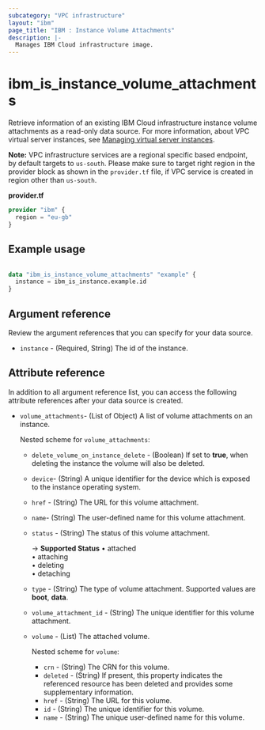 ```yaml
---
subcategory: "VPC infrastructure"
layout: "ibm"
page_title: "IBM : Instance Volume Attachments"
description: |-
  Manages IBM Cloud infrastructure image.
---
```


# ibm_is_instance_volume_attachments
Retrieve information of an existing IBM Cloud infrastructure instance volume attachments as a read-only data source. For more information, about VPC virtual server instances, see [Managing virtual server instances](https://cloud.ibm.com/docs/vpc?topic=vpc-managing-virtual-server-instances).

**Note:** 
VPC infrastructure services are a regional specific based endpoint, by default targets to `us-south`. Please make sure to target right region in the provider block as shown in the `provider.tf` file, if VPC service is created in region other than `us-south`.

**provider.tf**

```terraform
provider "ibm" {
  region = "eu-gb"
}
```

## Example usage

```terraform

data "ibm_is_instance_volume_attachments" "example" {
  instance = ibm_is_instance.example.id
}

```

## Argument reference
Review the argument references that you can specify for your data source.

- `instance` - (Required, String) The id of the instance.

## Attribute reference
In addition to all argument reference list, you can access the following attribute references after your data source is created.

- `volume_attachments`- (List of Object) A list of volume attachments on an instance.
   
   Nested scheme for `volume_attachments`:
  - `delete_volume_on_instance_delete` - (Boolean) If set to **true**, when deleting the instance the volume will also be deleted.
  - `device`-  (String) A unique identifier for the device which is exposed to the instance operating system.
  - `href` - (String) The URL for this volume attachment.
  - `name`-  (String) The user-defined name for this volume attachment.
  - `status` - (String) The status of this volume attachment. 
  
      -> **Supported Status** 
        &#x2022; attached</br>
        &#x2022; attaching</br>
        &#x2022; deleting</br>
        &#x2022; detaching

  - `type` - (String) The type of volume attachment. Supported values are **boot**, **data**.
  - `volume_attachment_id` - (String) The unique identifier for this volume attachment.
  - `volume` - (List) The attached volume.

    Nested scheme for `volume`:
    - `crn` - (String) The CRN for this volume.
    - `deleted` - (String) If present, this property indicates the referenced resource has been deleted and provides some supplementary information.
    - `href` - (String) The URL for this volume.
    - `id` - (String) The unique identifier for this volume.
    - `name` - (String) The unique user-defined name for this volume.
